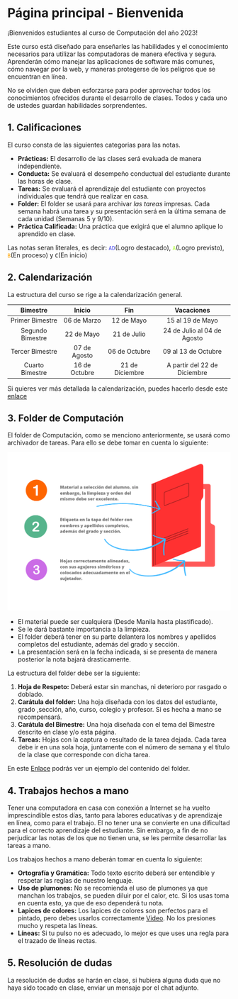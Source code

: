 # Página principal - Bienvenida

¡Bienvenidos estudiantes al curso de Computación del año 2023!

Este curso está diseñado para enseñarles las habilidades y el conocimiento necesarios para utilizar las computadoras de manera efectiva y segura. Aprenderán cómo manejar las aplicaciones de software más comunes, cómo navegar por la web, y maneras protegerse de los peligros que se encuentran en línea.

No se olviden que deben esforzarse para poder aprovechar todos los conocimientos ofrecidos durante el desarrollo de clases. Todos y cada uno de ustedes guardan habilidades sorprendentes.

## 1. Calificaciones

El curso consta de las siguientes categorias para las notas.

- **Prácticas:** El desarrollo de las clases será evaluada de manera independiente.
- **Conducta:** Se evaluará el desempeño conductual del estudiante durante las horas de clase.
- **Tareas:** Se evaluará el aprendizaje del estudiante con proyectos individuales que tendrá que realizar en casa.
- **Folder:** El folder se usará para archivar *las tareas* impresas. Cada semana habrá una tarea y su presentación será en la última semana de cada unidad (Semanas 5 y 9/10).
- **Práctica Calificada:** Una práctica que exigirá que el alumno aplique lo aprendido en clase.

Las notas seran literales, es decir: <code style="color:#4f51ee">AD</code>(Logro destacado), <code style="color:GreenYellow">A</code>(Logro previsto), <code style="color:orange">B</code>(En proceso) y <code style="color:black">C</code>(En inicio)

## 2. Calendarización

La estructura del curso se rige a la calendarización general.

|   **Bimestre**   |   **Inicio**  |     **Fin**     |        **Vacaciones**        |
|:----------------:|:-------------:|:---------------:|:----------------------------:|
| Primer Bimestre  | 06 de Marzo   | 12 de Mayo      | 15 al 19 de Mayo             |
| Segundo Bimestre | 22 de Mayo    | 21 de Julio     | 24 de Julio al 04 de Agosto  |
| Tercer Bimestre  | 07 de Agosto  | 06 de Octubre   | 09 al 13 de Octubre          |
| Cuarto Bimestre  | 16 de Octubre | 21 de Diciembre | A partir del 22 de Diciembre |

Si quieres ver más detallada la calendarización, puedes hacerlo desde este [enlace](https://docs.google.com/spreadsheets/d/e/2PACX-1vQUeMofKJXcNg6xZV_PYlnyIEoM9xmn0y4KA5dlgMDrk3quW5HIBV26MGMRSKOuoISH7YDHgulLgEqu/pubhtml?gid=0&single=true)


## 3. Folder de Computación

El folder de Computación, como se menciono anteriormente, se usará como archivador de tareas. Para ello se debe tomar en cuenta lo siguiente:

![Folder de computación](folder_general_zipped2.png)

- El material puede ser cualquiera (Desde Manila hasta plastificado).
- Se le dará bastante importancia a la limpieza.
- El folder deberá tener en su parte delantera los nombres y apellidos completos del estudiante, además del grado y sección.
- La presentación será en la fecha indicada, si se presenta de manera posterior la nota bajará drasticamente.

La estructura del folder debe ser la siguiente:

1. **Hoja de Respeto:** Deberá estar sin manchas, ni deterioro por rasgado o doblado.
2. **Carátula del folder:** Una hoja diseñada con los datos del estudiante, grado ,sección, año, curso, colegio y profesor. Si es hecha a mano se recompensará.
3. **Carátula del Bimestre:** Una hoja diseñada con el tema del Bimestre descrito en clase y/o esta página.
4. **Tareas:** Hojas con la captura o resultado de la tarea dejada. Cada tarea debe ir en una sola hoja, juntamente con el número de semana y el título de la clase que corresponde con dicha tarea.

En este [Enlace](https://www.canva.com/design/DAFfLjw1P70/wCCeOXkAOUYoCadJQ-_JNw/view?utm_content=DAFfLjw1P70&utm_campaign=designshare&utm_medium=link&utm_source=publishsharelink) podrás ver un ejemplo del contenido del folder.

## 4. Trabajos hechos a mano

Tener una computadora en casa con conexión a Internet se ha vuelto imprescindible estos días, tanto para labores educativas y de aprendizaje en línea, como para el trabajo. El no tener una se convierte en una dificultad para el correcto aprendizaje del estudiante. Sin embargo, a fin de no perjudicar las notas de los que no tienen una, se les permite desarrollar las tareas a mano.

Los trabajos hechos a mano deberán tomar en cuenta lo siguiente:

- **Ortografía y Gramática:** Todo texto escrito deberá ser entendible y respetar las reglas de nuestro lenguaje.
- **Uso de plumones:** No se recomienda el uso de plumones ya que manchan los trabajos, se pueden diluir por el calor, etc. Si los usas toma en cuenta esto, ya que de eso dependerá tu nota.
- **Lapices de colores:** Los lapices de colores son perfectos para el pintado, pero debes usarlos correctamente [Video](https://www.youtube.com/watch?v=UMNwTIs8FJw). No los presiones mucho y respeta las líneas.
- **Líneas:** Si tu pulso no es adecuado, lo mejor es que uses una regla para el trazado de líneas rectas.

## 5. Resolución de dudas

La resolución de dudas se harán en clase, si hubiera alguna duda que no haya sido tocado en clase, enviar un mensaje por el chat adjunto.
